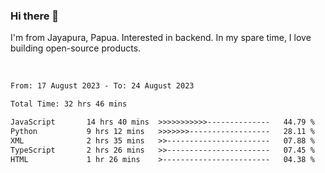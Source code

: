 ### Hi there 👋

I'm from Jayapura, Papua. Interested in backend. In my spare time, I love building open-source products.

<br>

 
 <!--START_SECTION:waka-->

```txt
From: 17 August 2023 - To: 24 August 2023

Total Time: 32 hrs 46 mins

JavaScript       14 hrs 40 mins  >>>>>>>>>>>--------------   44.79 %
Python           9 hrs 12 mins   >>>>>>>------------------   28.11 %
XML              2 hrs 35 mins   >>-----------------------   07.88 %
TypeScript       2 hrs 26 mins   >>-----------------------   07.45 %
HTML             1 hr 26 mins    >------------------------   04.38 %
```

<!--END_SECTION:waka-->
